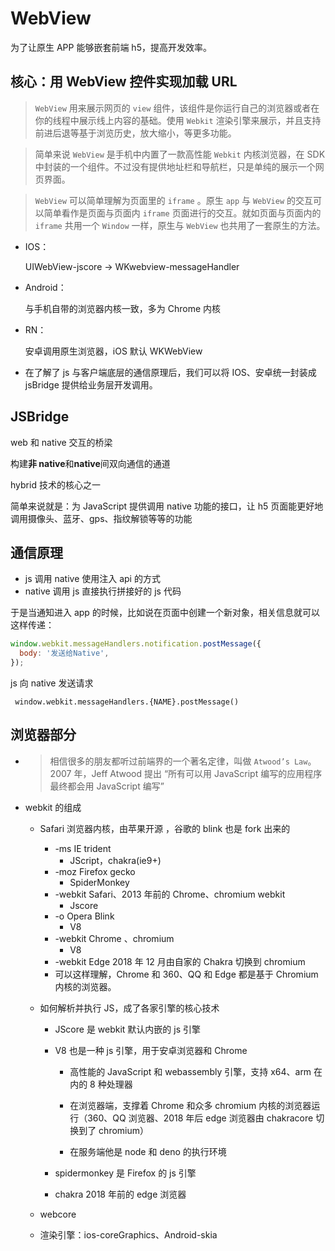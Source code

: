 # WebView

为了让原生 APP 能够嵌套前端 h5，提高开发效率。

## 核心：用 WebView 控件实现加载 URL

> `WebView` 用来展示网页的 `view` 组件，该组件是你运行自己的浏览器或者在你的线程中展示线上内容的基础。使用 `Webkit` 渲染引擎来展示，并且支持前进后退等基于浏览历史，放大缩小，等更多功能。

> 简单来说 `WebView` 是手机中内置了一款高性能 `Webkit` 内核浏览器，在 SDK 中封装的一个组件。不过没有提供地址栏和导航栏，只是单纯的展示一个网页界面。

> `WebView` 可以简单理解为页面里的 `iframe` 。原生 `app` 与 `WebView` 的交互可以简单看作是页面与页面内 `iframe` 页面进行的交互。就如页面与页面内的 `iframe` 共用一个 `Window` 一样，原生与 `WebView` 也共用了一套原生的方法。

- IOS：

  UIWebView-jscore -> WKwebview-messageHandler

- Android：

  与手机自带的浏览器内核一致，多为 Chrome 内核

- RN：

  安卓调用原生浏览器，iOS 默认 WKWebView

* 在了解了 js 与客户端底层的通信原理后，我们可以将 IOS、安卓统一封装成 jsBridge 提供给业务层开发调用。

## JSBridge

web 和 native 交互的桥梁

构建**非 native**和**native**间双向通信的通道

hybrid 技术的核心之一

简单来说就是：为 JavaScript 提供调用 native 功能的接口，让 h5 页面能更好地调用摄像头、蓝牙、gps、指纹解锁等等的功能

## 通信原理

- js 调用 native 使用注入 api 的方式
- native 调用 js 直接执行拼接好的 js 代码

于是当通知进入 app 的时候，比如说在页面中创建一个新对象，相关信息就可以这样传递：

```js
window.webkit.messageHandlers.notification.postMessage({
  body: '发送给Native',
});
```

js 向 native 发送请求

` window.webkit.messageHandlers.{NAME}.postMessage()`

## 浏览器部分

- > 相信很多的朋友都听过前端界的一个著名定律，叫做 `Atwood’s Law`。2007 年，Jeff Atwood 提出 “所有可以用 JavaScript 编写的应用程序最终都会用 JavaScript 编写”

- webkit 的组成

  - Safari 浏览器内核，由苹果开源 ，谷歌的 blink 也是 fork 出来的

    - -ms IE trident
      - JScript，chakra(ie9+)
    - -moz Firefox gecko
      - SpiderMonkey
    - -webkit Safari、2013 年前的 Chrome、chromium webkit
      - Jscore
    - -o Opera Blink
      - V8
    - -webkit Chrome 、chromium
      - V8
    - -webkit Edge 2018 年 12 月由自家的 Chakra 切换到 chromium
    - 可以这样理解，Chrome 和 360、QQ 和 Edge 都是基于 Chromium 内核的浏览器。

  - 如何解析并执行 JS，成了各家引擎的核心技术

    - JScore 是 webkit 默认内嵌的 js 引擎

    - V8 也是一种 js 引擎，用于安卓浏览器和 Chrome

      - 高性能的 JavaScript 和 webassembly 引擎，支持 x64、arm 在内的 8 种处理器

      - 在浏览器端，支撑着 Chrome 和众多 chromium 内核的浏览器运行（360、QQ 浏览器、2018 年后 edge 浏览器由 chakracore 切换到了 chromium）
      - 在服务端他是 node 和 deno 的执行环境

    - spidermonkey 是 Firefox 的 js 引擎

    - chakra 2018 年前的 edge 浏览器

  - webcore

  - 渲染引擎：ios-coreGraphics、Android-skia
